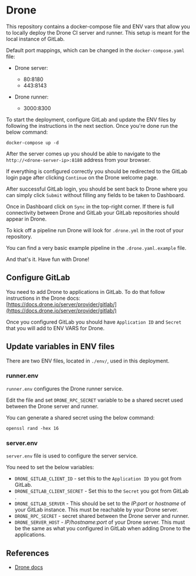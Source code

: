 # Drone 

This repository contains a docker-compose file and ENV vars that allow you to locally deploy the Drone CI server and runner. This setup is meant for the local instance of GitLab.

Default port mappings, which can be changed in the `docker-compose.yaml` file:

- Drone server:
    - 80:8180
    - 443:8143

- Drone runner:
    - 3000:8300

To start the deployment, configure GitLab and update the ENV files by following the instructions in the next section. Once you're done run the below command:

`docker-compose up -d`

After the server comes up you should be able to navigate to the `http://<drone-server-ip>:8180` address from your browser.

If everything is configured correctly you should be redirected to the GitLab login page after clicking `Continue` on the Drone welcome page.

After successful GitLab login, you should be sent back to Drone where you can simply click `Submit` without filling any fields to be taken to Dashboard.

Once in Dashboard click on `Sync` in the top-right corner. If there is full connectivity between Drone and GitLab your GitLab repositories should appear in Drone.

To kick off a pipeline run Drone will look for `.drone.yml` in the root of your repository.

You can find a very basic example pipeline in the `.drone.yaml.example` file.

And that's it. Have fun with Drone!

## Configure GitLab

You need to add Drone to applications in GitLab. To do that follow instructions in the Drone docs: [https://docs.drone.io/server/provider/gitlab/](https://docs.drone.io/server/provider/gitlab/)

Once you configured GitLab you should have `Application ID` and `Secret` that you will add to ENV VARS for Drone.

## Update variables in ENV files

There are two ENV files, located in `./env/`, used in this deployment.

### runner.env

`runner.env` configures the Drone runner service.

Edit the file and set `DRONE_RPC_SECRET` variable to be a shared secret used between the Drone server and runner.

You can generate a shared secret using the below command:

```
openssl rand -hex 16
```

### server.env

`server.env` file is used to configure the server service.

You need to set the below variables:

- `DRONE_GITLAB_CLIENT_ID` - set this to the  `Application ID` you got from GitLab.
- `DRONE_GITLAB_CLIENT_SECRET` - Set this to the `Secret` you got from GitLab .
- `DRONE_GITLAB_SERVER` - This should be set to the _IP:port_ or _hostname_ of your GitLab instance. This must be reachable by your Drone server.
- `DRONE_RPC_SECRET` - secret shared between the Drone server and runner.
- `DRONE_SERVER_HOST` - _IP/hostname:port_ of your Drone server. This must be the same as what you configured in GitLab when adding Drone to the applications.

## References

- [Drone docs](https://docs.drone.io/)